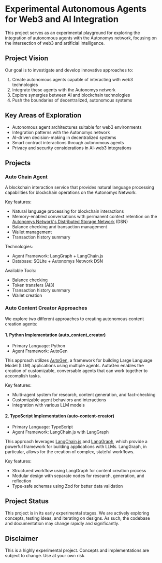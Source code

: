 # Experimental Autonomous Agents for Web3 and AI Integration

This project serves as an experimental playground for exploring the integration of autonomous agents with the Autonomys network, focusing on the intersection of web3 and artificial intelligence.

## Project Vision

Our goal is to investigate and develop innovative approaches to:

1. Create autonomous agents capable of interacting with web3 technologies
2. Integrate these agents with the Autonomys network
3. Explore synergies between AI and blockchain technologies
4. Push the boundaries of decentralized, autonomous systems

## Key Areas of Exploration

- Autonomous agent architectures suitable for web3 environments
- Integration patterns with the Autonomys network
- AI-driven decision-making in decentralized systems
- Smart contract interactions through autonomous agents
- Privacy and security considerations in AI-web3 integrations

## Projects

### Auto Chain Agent

A blockchain interaction service that provides natural language processing capabilities for blockchain operations on the Autonomys Network.

Key features:
- Natural language processing for blockchain interactions
- Memory-enabled conversations with permanent context retention on the [Autonomys Network's Distributed Storage Network](https://academy.autonomys.xyz/subspace-protocol/network-architecture/distributed-storage-network) (DSN)
- Balance checking and transaction management
- Wallet management
- Transaction history summary

Technologies:
- Agent Framework: LangGraph + LangChain.js
- Database: SQLite + Autonomys Network DSN

Available Tools:
- Balance checking
- Token transfers (AI3)
- Transaction history summary
- Wallet creation

### Auto Content Creator Approaches

We explore two different approaches to creating autonomous content creation agents:

#### 1. Python Implementation (auto_content_creator)
- Primary Language: Python
- Agent Framework: AutoGen

This approach utilizes [AutoGen](https://github.com/microsoft/autogen), a framework for building Large Language Model (LLM) applications using multiple agents. AutoGen enables the creation of customizable, conversable agents that can work together to accomplish tasks.

Key features:
- Multi-agent system for research, content generation, and fact-checking
- Customizable agent behaviors and interactions
- Integration with various LLM models

#### 2. TypeScript Implementation (auto-content-creator)
- Primary Language: TypeScript
- Agent Framework: LangChain.js with LangGraph

This approach leverages [LangChain.js](https://js.langchain.com/) and [LangGraph](https://github.com/langchain-ai/langgraphjs), which provide a powerful framework for building applications with LLMs. LangGraph, in particular, allows for the creation of complex, stateful workflows.

Key features:
- Structured workflow using LangGraph for content creation process
- Modular design with separate nodes for research, generation, and reflection
- Type-safe schemas using Zod for better data validation

## Project Status

This project is in its early experimental stages. We are actively exploring concepts, testing ideas, and iterating on designs. As such, the codebase and documentation may change rapidly and significantly.

## Disclaimer

This is a highly experimental project. Concepts and implementations are subject to change. Use at your own risk.
